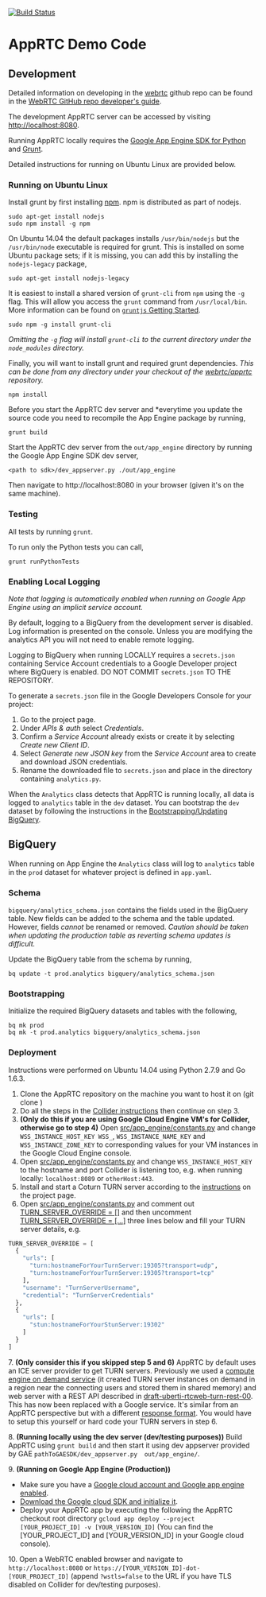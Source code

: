 [![Build Status](https://travis-ci.org/webrtc/apprtc.svg?branch=master)](https://travis-ci.org/webrtc/apprtc)

# AppRTC Demo Code

## Development

Detailed information on developing in the [webrtc](https://github.com/webrtc) github repo can be found in the [WebRTC GitHub repo developer's guide](https://docs.google.com/document/d/1tn1t6LW2ffzGuYTK3366w1fhTkkzsSvHsBnOHoDfRzY/edit?pli=1#heading=h.e3366rrgmkdk).

The development AppRTC server can be accessed by visiting [http://localhost:8080](http://localhost:8080).

Running AppRTC locally requires the [Google App Engine SDK for Python](https://cloud.google.com/appengine/downloads#Google_App_Engine_SDK_for_Python) and [Grunt](http://gruntjs.com/).

Detailed instructions for running on Ubuntu Linux are provided below.

### Running on Ubuntu Linux

Install grunt by first installing [npm](https://www.npmjs.com/). npm is
distributed as part of nodejs.

```
sudo apt-get install nodejs
sudo npm install -g npm
```

On Ubuntu 14.04 the default packages installs `/usr/bin/nodejs` but the `/usr/bin/node` executable is required for grunt. This is installed on some Ubuntu package sets; if it is missing, you can add this by installing the `nodejs-legacy` package,

```
sudo apt-get install nodejs-legacy
```

It is easiest to install a shared version of `grunt-cli` from `npm` using the `-g` flag. This will allow you access the `grunt` command from `/usr/local/bin`. More information can be found on [`gruntjs` Getting Started](http://gruntjs.com/getting-started).

```
sudo npm -g install grunt-cli
```

*Omitting the `-g` flag will install `grunt-cli` to the current directory under the `node_modules` directory.*

Finally, you will want to install grunt and required grunt dependencies. *This can be done from any directory under your checkout of the [webrtc/apprtc](https://github.com/webrtc/apprtc) repository.*

```
npm install
```

Before you start the AppRTC dev server and *everytime you update the source code you need to recompile the App Engine package by running,

```
grunt build
```

Start the AppRTC dev server from the `out/app_engine` directory by running the Google App Engine SDK dev server,

```
<path to sdk>/dev_appserver.py ./out/app_engine
```
Then navigate to http://localhost:8080 in your browser (given it's on the same machine).

### Testing

All tests by running `grunt`.

To run only the Python tests you can call,

```
grunt runPythonTests
```

### Enabling Local Logging

*Note that logging is automatically enabled when running on Google App Engine using an implicit service account.*

By default, logging to a BigQuery from the development server is disabled. Log information is presented on the console. Unless you are modifying the analytics API you will not need to enable remote logging.

Logging to BigQuery when running LOCALLY requires a `secrets.json` containing Service Account credentials to a Google Developer project where BigQuery is enabled. DO NOT COMMIT `secrets.json` TO THE REPOSITORY.

To generate a `secrets.json` file in the Google Developers Console for your project:
1. Go to the project page.
1. Under *APIs & auth* select *Credentials*.
1. Confirm a *Service Account* already exists or create it by selecting *Create new Client ID*.
1. Select *Generate new JSON key* from the *Service Account* area to create and download JSON credentials.
1. Rename the downloaded file to `secrets.json` and place in the directory containing `analytics.py`.

When the `Analytics` class detects that AppRTC is running locally, all data is logged to `analytics` table in the `dev` dataset. You can bootstrap the `dev` dataset by following the instructions in the [Bootstrapping/Updating BigQuery](#bootstrappingupdating-bigquery).

## BigQuery

When running on App Engine the `Analytics` class will log to `analytics` table in the `prod` dataset for whatever project is defined in `app.yaml`.

### Schema

`bigquery/analytics_schema.json` contains the fields used in the BigQuery table. New fields can be added to the schema and the table updated. However, fields *cannot* be renamed or removed. *Caution should be taken when updating the production table as reverting schema updates is difficult.*

Update the BigQuery table from the schema by running,

```
bq update -t prod.analytics bigquery/analytics_schema.json
```

### Bootstrapping

Initialize the required BigQuery datasets and tables with the following,

```
bq mk prod
bq mk -t prod.analytics bigquery/analytics_schema.json
```

### Deployment
Instructions were performed on Ubuntu 14.04 using Python 2.7.9 and Go 1.6.3.

1. Clone the AppRTC repository on the machine you want to host it on (git clone <this repo URL>)
2. Do all the steps in the [Collider instructions](https://github.com/webrtc/apprtc/blob/master/src/collider/README.md) then continue on step 3.
3. **(Only do this if you are using Google Cloud Engine VM's for Collider, otherwise go to step 4)** Open [src/app_engine/constants.py](https://github.com/webrtc/apprtc/blob/master/src/app_engine/constants.py#L60-L68) and change `WSS_INSTANCE_HOST_KEY WSS_`, `WSS_INSTANCE_NAME_KEY` and `WSS_INSTANCE_ZONE_KEY` to corresponding values for your VM instances in the Google Cloud Engine console.
4. Open [src/app_engine/constants.py](https://github.com/webrtc/apprtc/blob/master/src/app_engine/constants.py) and change `WSS_INSTANCE_HOST_KEY` to the hostname and port Collider is listening too, e.g. when running locally: `localhost:8089` or `otherHost:443`.
5. Install and start a Coturn TURN server according to the [instructions](https://github.com/coturn/coturn/wiki/CoturnConfig) on the project page.
6. Open [src/app_engine/constants.py](https://github.com/webrtc/apprtc/blob/master/src/app_engine/constants.py#L23-L40) and comment out [TURN_SERVER_OVERRIDE = []](https://github.com/webrtc/apprtc/blob/master/src/app_engine/constants.py#L23) and then uncomment [TURN_SERVER_OVERRIDE = [...]](https://github.com/webrtc/apprtc/blob/master/src/app_engine/constants.py#L26-L40) three lines below and fill your TURN server details, e.g.
```python
TURN_SERVER_OVERRIDE = [
  {
    "urls": [
      "turn:hostnameForYourTurnServer:19305?transport=udp",
      "turn:hostnameForYourTurnServer:19305?transport=tcp"
    ],
    "username": "TurnServerUsername",
    "credential": "TurnServerCredentials"
  },
  {
    "urls": [
      "stun:hostnameForYourStunServer:19302"
    ]
  }
]
```
7\. **(Only consider this if you skipped step 5 and 6)** AppRTC by default uses an ICE server provider to get TURN servers. Previously we used a [compute engine on demand service](https://github.com/juberti/computeengineondemand) (it created TURN server instances on demand in a region near the connecting users and stored them in shared memory) and web server with a REST API described in [draft-uberti-rtcweb-turn-rest-00](http://tools.ietf.org/html/draft-uberti-rtcweb-turn-rest-00). This has now been replaced with a Google service. It's similar from an AppRTC perspective but with a different [response format](https://github.com/webrtc/apprtc/blob/master/src/web_app/js/util.js#L77). You would have to setup this yourself or hard code your TURN servers in step 6.

8\. **(Running locally using the dev server (dev/testing purposes))** Build AppRTC using `grunt build` and then start it using dev appserver provided by GAE
`pathToGAESDK/dev_appserver.py  out/app_engine/`.

9\. **(Running on Google App Engine (Production))**
* Make sure you have a [Google cloud account and Google app engine enabled](https://cloud.google.com/appengine/docs/python/quickstart).
* [Download the Google cloud SDK and initialize it](https://cloud.google.com/appengine/docs/python/tools/uploadinganapp).
* Deploy your AppRTC app by executing the following the AppRTC checkout root directory `gcloud app deploy --project [YOUR_PROJECT_ID] -v [YOUR_VERSION_ID]` (You can find the [YOUR_PROJECT_ID] and [YOUR_VERSION_ID] in your Google cloud console).

10\. Open a WebRTC enabled browser and navigate to `http://localhost:8080` or `https://[YOUR_VERSION_ID]-dot-[YOUR_PROJECT_ID]` (append `?wstls=false` to the URL if you have TLS disabled on Collider for dev/testing purposes).

